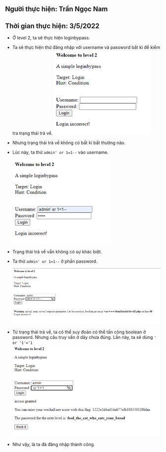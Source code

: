 ## Người thực hiện: Trần Ngọc Nam
## Thời gian thực hiện: 3/5/2022

- Ở level 2, ta sẽ thực hiện loginbypass.
- Ta sẽ thực hiện thử đăng nhập với username và password bất kì để kiểm tra trạng thái trả về.
  ![CHESSE](img/6.png)

- Nhưng trạng thái trả về không có bất kì bất thường nào.
- Lúc này, ta thử <code>admin' or 1=1--</code> vào username.
  
  ![CHESSE](img/7.png)

- Trạng thái trả về vẫn không có sự khác biệt.
- Ta thử <code>admin' or 1=1--</code> ở phần password.
  
  ![CHESSE](img/8.png)

- Từ trạng thái trả về, ta có thể suy đoán có thể tấn công boolean ở password. Nhưng câu truy vấn ở dây chưa đúng. Lần này, ta sẽ dùng <code>' or '1'='1</code>
 ![CHESSE](img/9.png)
 
- Như vậy, là ta đã đăng nhập thành công.